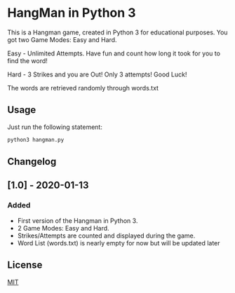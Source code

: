 # HangMan in Python 3

This is a Hangman game, created in Python 3 for educational purposes.
You got two Game Modes: Easy and Hard.

Easy - Unlimited Attempts. Have fun and count how long it took for you to find the word!

Hard - 3 Strikes and you are Out! Only 3 attempts! Good Luck!

The words are retrieved randomly through words.txt 

## Usage

Just run the following statement:

```bash
python3 hangman.py
```

## Changelog

## [1.0] - 2020-01-13
### Added
- First version of the Hangman in Python 3.
- 2 Game Modes: Easy and Hard.
- Strikes/Attempts are counted and displayed during the game.
- Word List (words.txt) is nearly empty for now but will be updated later

## License
[MIT](https://choosealicense.com/licenses/mit/)